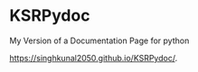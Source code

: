 # KSRPydoc
My Version of a Documentation Page for python 

https://singhkunal2050.github.io/KSRPydoc/.
